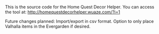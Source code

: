 This is the source code for the Home Quest Decor Helper. You can access the tool at: http://homequestdecorhelper.wuaze.com/?i=1

Future changes planned:
Import/export in csv format.
Option to only place Valhalla items in the Evergarden if desired.
